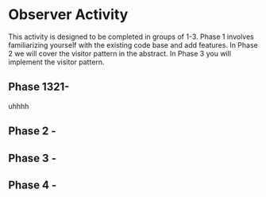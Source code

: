 # Observer Activity

This activity is designed to be completed in groups of 1-3. Phase 1 involves familiarizing yourself with the existing code base and add features. In Phase 2 we will cover the visitor pattern in the abstract. In Phase 3 you will implement the visitor pattern.

## Phase 1321- 
uhhhh
## Phase 2 - 

## Phase 3 -

## Phase 4 -
